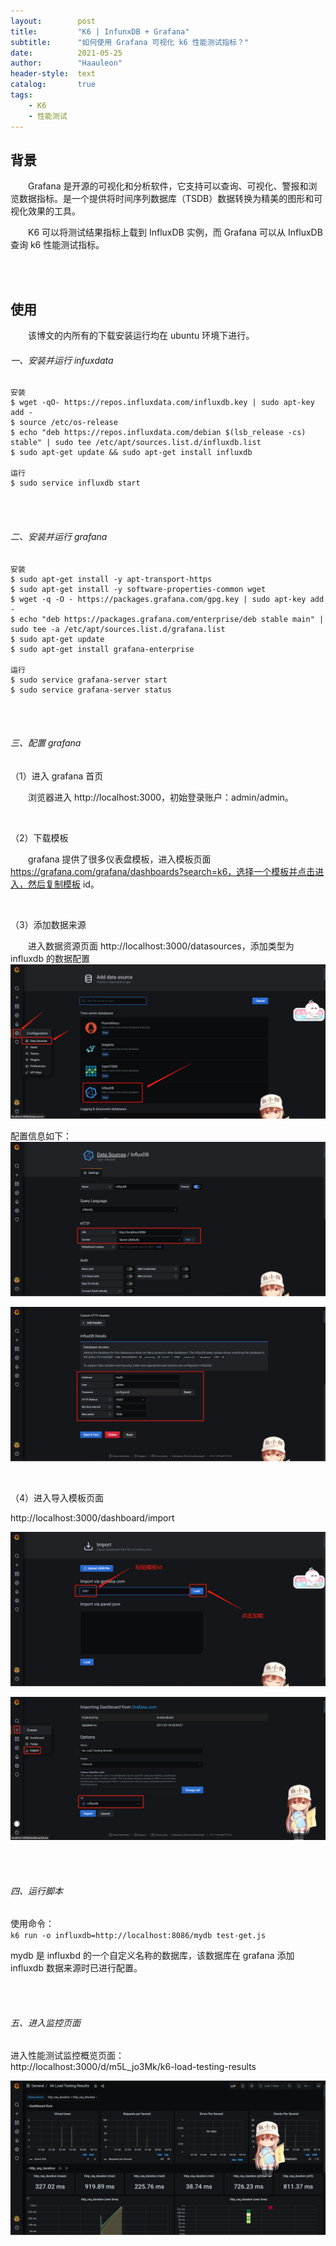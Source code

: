 ```yaml
---
layout:        post
title:         "K6 | InfunxDB + Grafana"
subtitle:      "如何使用 Grafana 可视化 k6 性能测试指标？"
date:          2021-05-25
author:        "Haauleon"
header-style:  text
catalog:       true
tags:
    - K6
    - 性能测试
---
```


## 背景
&emsp;&emsp;Grafana 是开源的可视化和分析软件，它支持可以查询、可视化、警报和浏览数据指标。是一个提供将时间序列数据库（TSDB）数据转换为精美的图形和可视化效果的工具。              

&emsp;&emsp;K6 可以将测试结果指标上载到 InfluxDB 实例，而 Grafana 可以从 InfluxDB 查询 k6 性能测试指标。              

<br><br>

## 使用
&emsp;&emsp;该博文的内所有的下载安装运行均在 ubuntu 环境下进行。                  

###### 一、安装并运行 infuxdata
```
安装
$ wget -qO- https://repos.influxdata.com/influxdb.key | sudo apt-key add -
$ source /etc/os-release
$ echo "deb https://repos.influxdata.com/debian $(lsb_release -cs) stable" | sudo tee /etc/apt/sources.list.d/influxdb.list
$ sudo apt-get update && sudo apt-get install influxdb

运行
$ sudo service influxdb start
```

<br><br>

###### 二、安装并运行 grafana
```
安装
$ sudo apt-get install -y apt-transport-https
$ sudo apt-get install -y software-properties-common wget
$ wget -q -O - https://packages.grafana.com/gpg.key | sudo apt-key add -
$ echo "deb https://packages.grafana.com/enterprise/deb stable main" | sudo tee -a /etc/apt/sources.list.d/grafana.list
$ sudo apt-get update
$ sudo apt-get install grafana-enterprise

运行
$ sudo service grafana-server start
$ sudo service grafana-server status
```

<br><br>

###### 三、配置 grafana
（1）进入 grafana 首页                        

&emsp;&emsp;浏览器进入 http://localhost:3000，初始登录账户：admin/admin。                

<br>

（2）下载模板                  

&emsp;&emsp;grafana 提供了很多仪表盘模板，进入模板页面 https://grafana.com/grafana/dashboards?search=k6，选择一个模板并点击进入，然后复制模板 id。      

<br>

（3）添加数据来源                    

&emsp;&emsp;进入数据资源页面 http://localhost:3000/datasources，添加类型为 influxdb 的数据配置               
![](\img\in-post\post-k6\2021-05-25-k6-grafana-1.png)       

配置信息如下：                  
![](\img\in-post\post-k6\2021-05-25-k6-grafana-2.png)         

![](\img\in-post\post-k6\2021-05-25-k6-grafana-3.png)              

<br>

（4）进入导入模板页面                

http://localhost:3000/dashboard/import                

![](\img\in-post\post-k6\2021-05-25-k6-grafana-4.png)      

![](\img\in-post\post-k6\2021-05-25-k6-grafana-5.png)     

<br><br>

###### 四、运行脚本
使用命令：                   
`k6 run -o influxdb=http://localhost:8086/mydb test-get.js`                

mydb 是 influxbd 的一个自定义名称的数据库，该数据库在 grafana 添加 influxdb 数据来源时已进行配置。              

<br><br>

###### 五、进入监控页面
进入性能测试监控概览页面：                
http://localhost:3000/d/m5L_jo3Mk/k6-load-testing-results                

![](\img\in-post\post-k6\2021-05-25-k6-grafana-6.png)